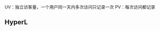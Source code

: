 UV：独立访客量，一个用户同一天内多次访问只记录一次
PV：每次访问都记录

## HyperL
<!--stackedit_data:
eyJoaXN0b3J5IjpbMTA2NTUxMzUwOCw2MjM0MTQ4MDRdfQ==
-->